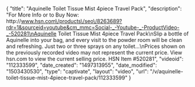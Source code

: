 {
    "title": "Aquinelle Toilet Tissue Mist 4piece Travel Pack",
    "description": "For More Info or to Buy Now: http:\/\/www.hsn.com\/products\/seo\/8263689?rdr=1&sourceid=youtube&cm_mmc=Social-_-Youtube-_-ProductVideo-_-520281\nAquinelle Toilet Tissue Mist 4piece Travel Pack\nSlip a bottle of Aquinelle into your bag, and every visit to the powder room will be clean and refreshing. Just two or three sprays on any toilet...\nPrices shown on the previously recorded video may not represent the current price.  View hsn.com to view the current selling price. HSN Item #520281",
    "videoid": "112333599",
    "date_created": "1497313955",
    "date_modified": "1503430530",
    "type": "captivate",
    "layout": "video",
    "url": "\/v\/aquinelle-toilet-tissue-mist-4piece-travel-pack\/112333599"
}